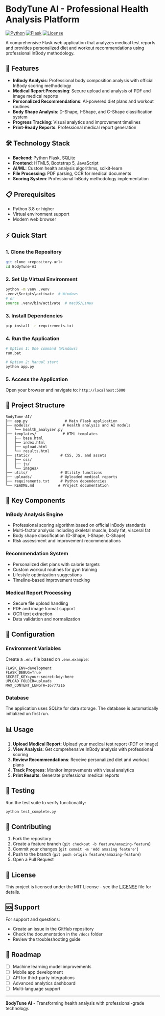 # BodyTune AI - Professional Health Analysis Platform

[![Python](https://img.shields.io/badge/Python-3.8+-blue.svg)](https://python.org)
[![Flask](https://img.shields.io/badge/Flask-2.3+-green.svg)](https://flask.palletsprojects.com/)
[![License](https://img.shields.io/badge/License-MIT-yellow.svg)](LICENSE)

A comprehensive Flask web application that analyzes medical test reports and provides personalized diet and workout recommendations using professional InBody methodology.

## 🚀 Features

- **InBody Analysis**: Professional body composition analysis with official InBody scoring methodology
- **Medical Report Processing**: Secure upload and analysis of PDF and image medical reports
- **Personalized Recommendations**: AI-powered diet plans and workout routines
- **Body Shape Analysis**: D-Shape, I-Shape, and C-Shape classification system
- **Progress Tracking**: Visual analytics and improvement timelines
- **Print-Ready Reports**: Professional medical report generation

## 🛠️ Technology Stack

- **Backend**: Python Flask, SQLite
- **Frontend**: HTML5, Bootstrap 5, JavaScript
- **AI/ML**: Custom health analysis algorithms, scikit-learn
- **File Processing**: PDF parsing, OCR for medical documents
- **Scoring System**: Professional InBody methodology implementation

## 📋 Prerequisites

- Python 3.8 or higher
- Virtual environment support
- Modern web browser

## ⚡ Quick Start

### 1. Clone the Repository
```bash
git clone <repository-url>
cd BodyTune-AI
```

### 2. Set Up Virtual Environment
```bash
python -m venv .venv
.venv\Scripts\activate  # Windows
# or
source .venv/bin/activate  # macOS/Linux
```

### 3. Install Dependencies
```bash
pip install -r requirements.txt
```

### 4. Run the Application
```bash
# Option 1: One command (Windows)
run.bat

# Option 2: Manual start
python app.py
```

### 5. Access the Application
Open your browser and navigate to: `http://localhost:5000`

## 📁 Project Structure

```
BodyTune-AI/
├── app.py                 # Main Flask application
├── models/               # Health analysis and AI models
│   └── health_analyzer.py
├── templates/            # HTML templates
│   ├── base.html
│   ├── index.html
│   ├── upload.html
│   └── results.html
├── static/              # CSS, JS, and assets
│   ├── css/
│   ├── js/
│   └── images/
├── utils/               # Utility functions
├── uploads/             # Uploaded medical reports
├── requirements.txt     # Python dependencies
└── README.md           # Project documentation
```

## 🎯 Key Components

### InBody Analysis Engine
- Professional scoring algorithm based on official InBody standards
- Multi-factor analysis including skeletal muscle, body fat, visceral fat
- Body shape classification (D-Shape, I-Shape, C-Shape)
- Risk assessment and improvement recommendations

### Recommendation System
- Personalized diet plans with calorie targets
- Custom workout routines for gym training
- Lifestyle optimization suggestions
- Timeline-based improvement tracking

### Medical Report Processing
- Secure file upload handling
- PDF and image format support
- OCR text extraction
- Data validation and normalization

## 🔧 Configuration

### Environment Variables
Create a `.env` file based on `.env.example`:
```
FLASK_ENV=development
FLASK_DEBUG=True
SECRET_KEY=your-secret-key-here
UPLOAD_FOLDER=uploads
MAX_CONTENT_LENGTH=16777216
```

### Database
The application uses SQLite for data storage. The database is automatically initialized on first run.

## 📊 Usage

1. **Upload Medical Report**: Upload your medical test report (PDF or image)
2. **View Analysis**: Get comprehensive InBody analysis with professional scoring
3. **Review Recommendations**: Receive personalized diet and workout plans
4. **Track Progress**: Monitor improvements with visual analytics
5. **Print Results**: Generate professional medical reports

## 🧪 Testing

Run the test suite to verify functionality:
```bash
python test_complete.py
```

## 🤝 Contributing

1. Fork the repository
2. Create a feature branch (`git checkout -b feature/amazing-feature`)
3. Commit your changes (`git commit -m 'Add amazing feature'`)
4. Push to the branch (`git push origin feature/amazing-feature`)
5. Open a Pull Request

## 📄 License

This project is licensed under the MIT License - see the [LICENSE](LICENSE) file for details.

## 🆘 Support

For support and questions:
- Create an issue in the GitHub repository
- Check the documentation in the `/docs` folder
- Review the troubleshooting guide

## 🎯 Roadmap

- [ ] Machine learning model improvements
- [ ] Mobile app development
- [ ] API for third-party integrations
- [ ] Advanced analytics dashboard
- [ ] Multi-language support

---

**BodyTune AI** - Transforming health analysis with professional-grade technology.
